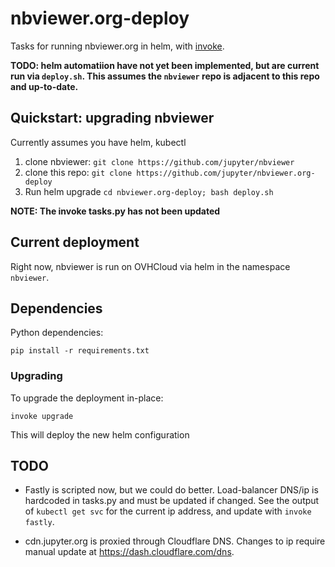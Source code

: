 # nbviewer.org-deploy

Tasks for running nbviewer.org in helm, with [invoke](http://pyinvoke.org).

**TODO: helm automatiion have not yet been implemented,
but are current run via `deploy.sh`.
This assumes the `nbviewer` repo is adjacent to this repo
and up-to-date.**

## Quickstart: upgrading nbviewer

Currently assumes you have helm, kubectl

1. clone nbviewer: `git clone https://github.com/jupyter/nbviewer`
2. clone this repo: `git clone https://github.com/jupyter/nbviewer.org-deploy`
3. Run helm upgrade `cd nbviewer.org-deploy; bash deploy.sh`

**NOTE: The invoke tasks.py has not been updated**

## Current deployment

Right now, nbviewer is run on OVHCloud via helm in the namespace `nbviewer`.

## Dependencies

Python dependencies:

    pip install -r requirements.txt

### Upgrading

To upgrade the deployment in-place:

```
invoke upgrade
```

This will deploy the new helm configuration

## TODO

- Fastly is scripted now, but we could do better.
  Load-balancer DNS/ip is hardcoded in tasks.py and must be updated if changed.
  See the output of `kubectl get svc` for the current ip address,
  and update with `invoke fastly`.

- cdn.jupyter.org is proxied through Cloudflare DNS.
  Changes to ip require manual update at https://dash.cloudflare.com/dns.
